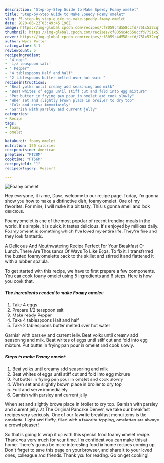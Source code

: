 ```yaml
---
description: "Step-by-Step Guide to Make Speedy Foamy omelet"
title: "Step-by-Step Guide to Make Speedy Foamy omelet"
slug: 35-step-by-step-guide-to-make-speedy-foamy-omelet
date: 2020-06-23T03:49:45.196Z
image: https://img-global.cpcdn.com/recipes/cf8059c4d558ccfd/751x532cq70/foamy-omelet-recipe-main-photo.jpg
thumbnail: https://img-global.cpcdn.com/recipes/cf8059c4d558ccfd/751x532cq70/foamy-omelet-recipe-main-photo.jpg
cover: https://img-global.cpcdn.com/recipes/cf8059c4d558ccfd/751x532cq70/foamy-omelet-recipe-main-photo.jpg
author: Myra Porter
ratingvalue: 3.1
reviewcount: 5
recipeingredient:
- "4 eggs"
- "1/2 teaspoon salt"
- " Pepper"
- "4 tablespoons Half and half"
- "2 tablespoons butter melted over hot water"
recipeinstructions:
- "Beat yolks until creamy add seasoning and milk"
- "Beat whites of eggs until stiff cut and fold into egg mixture"
- "Put butter in frying pan pour in omelet and cook slowly"
- "When set and slightly brown place in broiler to dry top"
- "Fold and serve immediately"
- "Garnish with parsley and current jelly"
categories:
- Recipe
tags:
- foamy
- omelet

katakunci: foamy omelet 
nutrition: 120 calories
recipecuisine: American
preptime: "PT20M"
cooktime: "PT56M"
recipeyield: "1"
recipecategory: Dessert

---
```



![Foamy omelet](https://img-global.cpcdn.com/recipes/cf8059c4d558ccfd/751x532cq70/foamy-omelet-recipe-main-photo.jpg)

Hey everyone, it is me, Dave, welcome to our recipe page. Today, I'm gonna show you how to make a distinctive dish, foamy omelet. One of my favorites. For mine, I will make it a bit tasty. This is gonna smell and look delicious.

Foamy omelet is one of the most popular of recent trending meals in the world. It's simple, it is quick, it tastes delicious. It's enjoyed by millions daily. Foamy omelet is something which I've loved my entire life. They're fine and they look fantastic.

A Delicious And Mouthwatering Recipe Perfect For Your Breakfast Or Lunch. There Are Thousands Of Ways To Like Eggs. To fix it, I transferred the busted foamy omelette back to the skillet and stirred it and flattened it with a rubber spatula.


To get started with this recipe, we have to first prepare a few components. You can cook foamy omelet using 5 ingredients and 6 steps. Here is how you cook that.

<!--inarticleads1-->

##### The ingredients needed to make Foamy omelet:

1. Take 4 eggs
1. Prepare 1/2 teaspoon salt
1. Make ready  Pepper
1. Take 4 tablespoons Half and half
1. Take 2 tablespoons butter melted over hot water


Garnish with parsley and current jelly. Beat yolks until creamy add seasoning and milk. Beat whites of eggs until stiff cut and fold into egg mixture. Put butter in frying pan pour in omelet and cook slowly. 

<!--inarticleads2-->

##### Steps to make Foamy omelet:

1. Beat yolks until creamy add seasoning and milk
1. Beat whites of eggs until stiff cut and fold into egg mixture
1. Put butter in frying pan pour in omelet and cook slowly
1. When set and slightly brown place in broiler to dry top
1. Fold and serve immediately
1. Garnish with parsley and current jelly


When set and slightly brown place in broiler to dry top. Garnish with parsley and current jelly. At The Original Pancake Denver, we take our breakfast recipes very seriously. One of our favorite breakfast menu items is the omelette. Light and fluffy, filled with a favorite topping, omelettes are always a crowd pleaser! 

So that is going to wrap it up with this special food foamy omelet recipe. Thank you very much for your time. I'm confident you can make this at home. There's gonna be more interesting food in home recipes coming up. Don't forget to save this page on your browser, and share it to your loved ones, colleague and friends. Thank you for reading. Go on get cooking!
